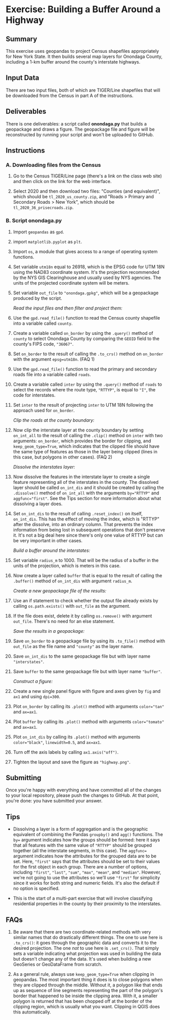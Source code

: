 # Exercise: Building a Buffer Around a Highway

## Summary

This exercise uses geopandas to project Census shapefiles appropriately for New York State. It then builds several map layers for Onondaga County, including a 1-km buffer around the county's interstate highways.

## Input Data

There are two input files, both of which are TIGER/Line shapefiles that will be downloaded from the Census in part A of the instructions.

## Deliverables

There is one deliverables: a script called **onondaga.py** that builds a geopackage and draws a figure. The geopackage file and figure will be reconstructed by running your script and won't be uploaded to GitHub.

## Instructions

### A. Downloading files from the Census

1. Go to the Census TIGER/Line page (there's a link on the class web site) and then click on the link for the web interface.

1. Select 2020 and then download two files: "Counties (and equivalent)", which should be `tl_2020_us_county.zip`, and "Roads > Primary and Secondary Roads > New York", which should be `tl_2020_36_prisecroads.zip`.

### B. Script onondaga.py

1. Import `geopandas` as `gpd`.

1. import `matplotlib.pyplot` as `plt`.

1. Import `os`, a module that gives access to a range of operating system functions.

1. Set variable `utm18n` equal to 26918, which is the EPSG code for UTM 18N using the NAD83 coordinate system. It's the projection recommended by the NYS GIS Clearinghouse and usually used by NYS agencies. The units of the projected coordinate system will be meters.

1. Set variable `out_file` to `"onondaga.gpkg"`, which will be a geopackage produced by the script.

    _Read the input files and then filter and project them:_

1. Use the `gpd.read_file()` function to read the Census county shapefile into a variable called `county`.

1. Create a variable called `on_border` by using the `.query()` method of `county` to select Onondaga County by comparing the `GEOID` field to the county's FIPS code, `"36067"`.

1. Set `on_border` to the result of calling the `.to_crs()` method on `on_border` with the argument `epsg=utm18n`. (FAQ 1)

1. Use the `gpd.read_file()` function to read the primary and secondary roads file into a variable called `roads`.

1. Create a variable called `inter` by using the `.query()` method of `roads` to select the records where the route type, `"RTTYP"`, is equal to `"I"`, the code for interstates.

1. Set `inter` to the result of projecting `inter` to UTM 18N following the approach used for `on_border`.

    _Clip the roads at the county boundary:_

1.  Now clip the interstate layer at the county boundary by setting `on_int_all` to the result of calling the `.clip()` method on `inter` with two arguments: `on_border`, which provides the border for clipping, and `keep_geom_type=True`, which indicates that the clipped file should have the same type of features as those in the layer being clipped (lines in this case, but polygons in other cases). (FAQ 2)

    _Dissolve the interstates layer:_

1. Now dissolve the features in the interstate layer to create a single feature representing all of the interstates in the county. The dissolved layer should be called `on_int_dis` and it should be created by calling the `.dissolve()` method of `on_int_all` with the arguments `by="RTTYP"` and `aggfunc="first"`. See the Tips section for more information about what dissolving a layer does.

1. Set `on_int_dis` to the result of calling `.reset_index()` on itself, `on_int_dis`. This has the effect of moving the index, which is "RTTYP" after the dissolve, into an ordinary column. That prevents the index information from being lost in subsequent operations that don't preserve it. It's not a big deal here since there's only one value of RTTYP but can be very important in other cases.

    _Build a buffer around the interstates:_

1. Set variable `radius_m` to 1000. That will be the radius of a buffer in the units of the projection, which is meters in this case.

1. Now create a layer called `buffer` that is equal to the result of calling the `.buffer()` method of `on_int_dis` with argument `radius_m`.

    _Create a new geopackage file of the results:_

1. Use an if statement to check whether the output file already exists by calling `os.path.exists()` with `out_file` as the argument.

1. If the file does exist, delete it by calling `os.remove()` with argument `out_file`. There's no need for an else statement.

    _Save the results in a geopackage:_

1. Save `on_border` to a geopackage file by using its `.to_file()` method with `out_file` as the file name and `"county"` as the layer name.

1. Save `on_int_dis` to the same geopackage file but with layer name `"interstates"`.

1. Save `buffer` to the same geopackage file but with layer name `"buffer"`.

    _Construct a figure:_

1. Create a new single panel figure with figure and axes given by `fig` and `ax1` and using `dpi=300`.

1. Plot `on_border` by calling its `.plot()` method with arguments `color="tan"` and `ax=ax1`.

1. Plot `buffer` by calling its `.plot()` method with arguments `color="tomato"` and `ax=ax1`.

1. Plot `on_int_dis` by calling its `.plot()` method with arguments `color="black"`, `linewidth=0.5`, and `ax=ax1`.

1. Turn off the axis labels by calling `ax1.axis("off")`.

1. Tighten the layout and save the figure as `"highway.png"`.

## Submitting

Once you're happy with everything and have committed all of the changes to your local repository, please push the changes to GitHub. At that point, you're done: you have submitted your answer.

## Tips

+ Dissolving a layer is a form of aggregation and is the geographic equivalent of combining the Pandas `groupby()` and `agg()` functions. The `by=` argument indicates how the groups should be formed: here it says that all features with the same value of `"RTTYP"` should be grouped together (all the interstate segments, in this case). The `aggfunc=` argument indicates how the attributes for the grouped data are to be set. Here, `"first"` says that the attributes should be set to their values for the first object in each group. There are a number of options, including `"first"`, `"last"`, `"sum"`, `"max"`, `"mean"`, and `"median"`. However, we're not going to use the attributes so we'll use `"first"` for simplicity since it works for both string and numeric fields. It's also the default if no option is specified.

+ This is the start of a multi-part exercise that will involve classifying residential properties in the county by their proximity to the interstates.

## FAQs

1. Be aware that there are two coordinate-related methods with very similar names that do drastically different things. The one to use here is `.to_crs()`: it goes through the geographic data and converts it to the desired projection. The one _not_ to use here is `.set_crs()`. That simply sets a variable indicating what projection was used in building the data but doesn't change any of the data. It's used when building a new GeoSeries or GeoDataFrame from scratch.

1. As a general rule, always use `keep_geom_type=True` when clipping in geopandas. The most important thing it does is to close polygons when they are clipped through the middle. Without it, a polygon like that ends up as sequence of line segments representing the part of the polygon's border that happened to be inside the clipping area. With it, a smaller polygon is returned that has been chopped off at the border of the clipping region, which is usually what you want. Clipping in QGIS does this automatically.
